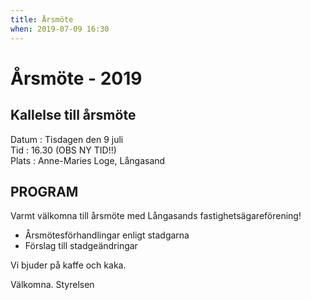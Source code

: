 ```yaml
---
title: Årsmöte
when: 2019-07-09 16:30 
---
```

<h1>Årsmöte - 2019</h1>
<h2>Kallelse till årsmöte</h2>
Datum : Tisdagen den 9 juli <br>
Tid : 16.30 (OBS NY TID!!) <br>
Plats : Anne-Maries Loge, Långasand
<h2>PROGRAM</h2>

Varmt välkomna till årsmöte med Långasands fastighetsägareförening!
<ul>
 	<li>Årsmötesförhandlingar enligt stadgarna</li>
 	<li>Förslag till stadgeändringar</li>
</ul>
Vi bjuder på kaffe och kaka.

Välkomna.
Styrelsen